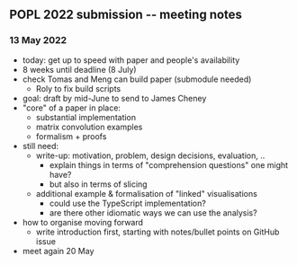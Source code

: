 ## POPL 2022 submission -- meeting notes

### 13 May 2022

- today: get up to speed with paper and people's availability
- 8 weeks until deadline (8 July)
- check Tomas and Meng can build paper (submodule needed)
  - Roly to fix build scripts
- goal: draft by mid-June to send to James Cheney
- "core" of a paper in place:
  - substantial implementation
  - matrix convolution examples
  - formalism + proofs
- still need:
  - write-up: motivation, problem, design decisions, evaluation, ..
    - explain things in terms of "comprehension questions" one might have?
    - but also in terms of slicing
  - additional example & formalisation of "linked" visualisations
    - could use the TypeScript implementation? 
    - are there other idiomatic ways we can use the analysis?
- how to organise moving forward
  - write introduction first, starting with notes/bullet points on GitHub issue
- meet again 20 May
